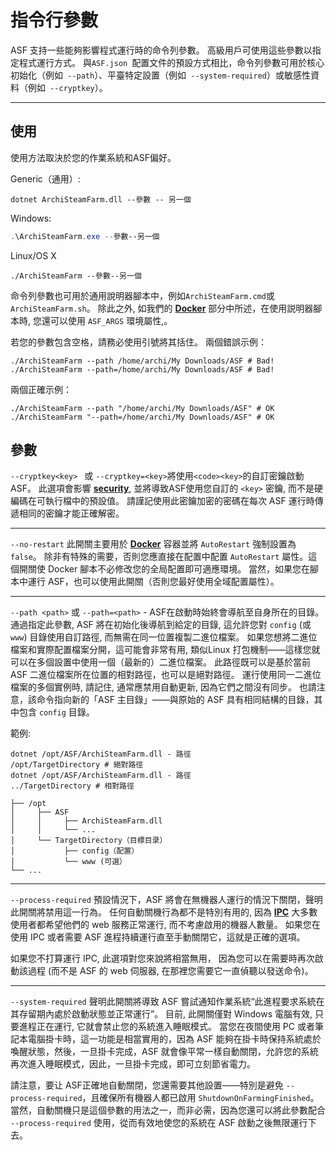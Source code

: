 # 指令行參數

ASF 支持一些能夠影響程式運行時的命令列參數。 高級用戶可使用這些參數以指定程式運行方式。 與`ASF.json `配置文件的預設方式相比，命令列參數可用於核心初始化（例如` --path`）、平臺特定設置（例如` --system-required`）或敏感性資料（例如` --cryptkey`）。

* * *

## 使用

使用方法取決於您的作業系統和ASF偏好。

Generic（通用）:

```shell
dotnet ArchiSteamFarm.dll --參數 -- 另一個
```

Windows:

```powershell
.\ArchiSteamFarm.exe --參數--另一個
```

Linux/OS X

```shell
./ArchiSteamFarm --參數--另一個
```

命令列參數也可用於通用說明器腳本中，例如`ArchiSteamFarm.cmd`或`ArchiSteamFarm.sh`。 除此之外, 如我們的 **[Docker](https://github.com/JustArchiNET/ArchiSteamFarm/wiki/Docker#command-line-arguments)** 部分中所述，在使用説明器腳本時, 您還可以使用 `ASF_ARGS` 環境屬性,。

若您的參數包含空格，請務必使用引號將其括住。 兩個錯誤示例：

```shell
./ArchiSteamFarm --path /home/archi/My Downloads/ASF # Bad!
./ArchiSteamFarm --path=/home/archi/My Downloads/ASF # Bad!
```

兩個正確示例：

```shell
./ArchiSteamFarm --path "/home/archi/My Downloads/ASF" # OK
./ArchiSteamFarm "--path=/home/archi/My Downloads/ASF" # OK
```

## 參數

`--cryptkey<key>`  或 `--cryptkey=<key>`將使用`<code><key>`</code>的自訂密鑰啟動 ASF。 此選項會影響 **[security](https://github.com/JustArchiNET/ArchiSteamFarm/wiki/Security)**, 並將導致ASF使用您自訂的 `<key>` 密鑰, 而不是硬編碼在可執行檔中的預設值。 請謹記使用此密鑰加密的密碼在每次 ASF 運行時傳遞相同的密鑰才能正確解密。

* * *

`--no-restart` 此開關主要用於 **[Docker](https://github.com/JustArchiNET/ArchiSteamFarm/wiki/Docker)** 容器並將 `AutoRestart` 強制設置為 `false`。 除非有特殊的需要，否則您應直接在配置中配置 `AutoRestart` 屬性。這個開關使 Docker 腳本不必修改您的全局配置即可適應環境。 當然，如果您在腳本中運行 ASF，也可以使用此開關（否則您最好使用全域配置屬性）。

* * *

`--path <path>` 或 `--path=<path>` - ASF在啟動時始終會導航至自身所在的目錄。 通過指定此參數, ASF 將在初始化後導航到給定的目錄, 這允許您對 `config` (或 `www`) 目錄使用自訂路徑, 而無需在同一位置複製二進位檔案。 如果您想將二進位檔案和實際配置檔案分開，這可能會非常有用, 類似Linux 打包機制——這樣您就可以在多個設置中使用一個（最新的）二進位檔案。 此路徑既可以是基於當前 ASF 二進位檔案所在位置的相對路徑，也可以是絕對路徑。 運行使用同一二進位檔案的多個實例時, 請記住, 通常應禁用自動更新, 因為它們之間沒有同步。 也請注意，該命令指向新的「ASF 主目錄」——與原始的 ASF 具有相同結構的目錄，其中包含 `config` 目錄。

範例:

```shell
dotnet /opt/ASF/ArchiSteamFarm.dll - 路徑
/opt/TargetDirectory # 絕對路徑
dotnet /opt/ASF/ArchiSteamFarm.dll - 路徑
../TargetDirectory # 相對路徑
```

    ├── /opt
    │     ├── ASF
    │     │     ├── ArchiSteamFarm.dll
    │     │     └── ...
    │     └── TargetDirectory（目標目录）
    │           ├── config（配置）
    │           └── www (可選）
    └── ...
    

* * *

`--process-required` 預設情況下，ASF 將會在無機器人運行的情況下關閉，聲明此開關將禁用這一行為。 任何自動關機行為都不是特別有用的, 因為 **[IPC](https://github.com/JustArchiNET/ArchiSteamFarm/wiki/IPC)** 大多數使用者都希望他們的 web 服務正常運行, 而不考慮啟用的機器人數量。 如果您在使用 IPC 或者需要 ASF 進程持續運行直至手動關閉它，這就是正確的選項。

如果您不打算運行 IPC, 此選項對您來說將相當無用， 因為您可以在需要時再次啟動該過程 (而不是 ASF 的 web 伺服器, 在那裡您需要它一直偵聽以發送命令)。

* * *

`--system-required` 聲明此開關將導致 ASF 嘗試通知作業系統“此進程要求系統在其存留期內處於啟動狀態並正常運行”。 目前, 此開關僅對 Windows 電腦有效, 只要進程正在運行, 它就會禁止您的系統進入睡眠模式。 當您在夜間使用 PC 或者筆記本電腦掛卡時，這一功能是相當實用的，因為 ASF 能夠在掛卡時保持系統處於喚醒狀態，然後，一旦掛卡完成，ASF 就會像平常一樣自動關閉，允許您的系統再次進入睡眠模式，因此，一旦掛卡完成，即可立刻節省電力。

請注意，要让 ASF正確地自動關閉，您還需要其他設置——特別是避免 `--process-required`，且確保所有機器人都已啟用 `ShutdownOnFarmingFinished`。 當然，自動關機只是這個參數的用法之一，而非必需，因為您還可以將此參數配合 `--process-required` 使用，從而有效地使您的系統在 ASF 啟動之後無限運行下去。
